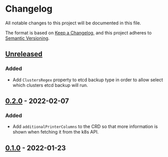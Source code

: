 # Changelog

All notable changes to this project will be documented in this file.

The format is based on [Keep a Changelog](https://keepachangelog.com/en/1.0.0/),
and this project adheres to [Semantic Versioning](https://semver.org/spec/v2.0.0.html).

## [Unreleased]

### Added

- Add `ClustersRegex` property to etcd backup type in order to allow select which clusters etcd backup will run.

## [0.2.0] - 2022-02-07

### Added

- Add `additionalPrinterColumns` to the CRD so that more information is shown when fetching it from the k8s API.

## [0.1.0] - 2022-01-23

[Unreleased]: https://github.com/giantswarm/apiextensions-backup/compare/v0.2.0...HEAD
[0.2.0]: https://github.com/giantswarm/apiextensions-backup/compare/v0.1.0...v0.2.0
[0.1.0]: https://github.com/giantswarm/apiextensions-application/releases/tag/v0.1.0
